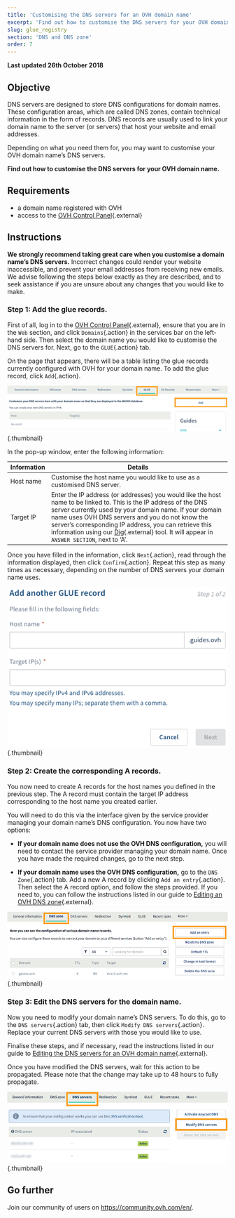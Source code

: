 ```yaml
---
title: 'Customising the DNS servers for an OVH domain name'
excerpt: 'Find out how to customise the DNS servers for your OVH domain name'
slug: glue_registry
section: 'DNS and DNS zone'
order: 7
---
```


**Last updated 26th October 2018**

## Objective

DNS servers are designed to store DNS configurations for domain names. These configuration areas, which are called DNS zones, contain technical information in the form of records. DNS records are usually used to link your domain name to the server (or servers) that host your website and email addresses.

Depending on what you need them for, you may want to customise your OVH domain name’s DNS servers.

**Find out how to customise the DNS servers for your OVH domain name.**

## Requirements

- a domain name registered with OVH
- access to the [OVH Control Panel](https://www.ovh.com/auth/?action=gotomanager){.external}

## Instructions

**We strongly recommend taking great care when you customise a domain name’s DNS servers.** Incorrect changes could render your website inaccessible, and prevent your email addresses from receiving new emails. We advise following the steps below exactly as they are described, and to seek assistance if you are unsure about any changes that you would like to make.

### Step 1: Add the glue records.

First of all, log in to the [OVH Control Panel](https://www.ovh.com/auth/?action=gotomanager){.external}, ensure that you are in the `Web` section, and click `Domains`{.action} in the services bar on the left-hand side. Then select the domain name you would like to customise the DNS servers for. Next, go to the `GLUE`{.action} tab.

On the page that appears, there will be a table listing the glue records currently configured with OVH for your domain name. To add the glue record, click `Add`{.action}.

![glueregistry](images/customize-dns-servers-step1.png){.thumbnail}

In the pop-up window, enter the following information:

|Information|Details|  
|---|---|
|Host name|Customise the host name you would like to use as a customised DNS server.|
|Target IP|Enter the IP address (or addresses) you would like the host name to be linked to. This is the IP address of the DNS server currently used by your domain name. If your domain name uses OVH DNS servers and you do not know the server’s corresponding IP address, you can retrieve this information using our [Dig](https://www.ovh.lt/pagalba/irankiai/dig_domain.pl){.external} tool. It will appear in `ANSWER SECTION`, next to ‘A’.|

Once you have filled in the information, click `Next`{.action}, read through the information displayed, then click `Confirm`{.action}. Repeat this step as many times as necessary, depending on the number of DNS servers your domain name uses.

![glueregistry](images/customize-dns-servers-step2.png){.thumbnail}

### Step 2: Create the corresponding A records.

You now need to create A records for the host names you defined in the previous step. The A record must contain the target IP address corresponding to the host name you created earlier.

You will need to do this via the interface given by the service provider managing your domain name’s DNS configuration. You now have two options:

- **If your domain name does not use the OVH DNS configuration,** you will need to contact the service provider managing your domain name. Once you have made the required changes, go to the next step.

- **If your domain name uses the OVH DNS configuration,** go to the `DNS Zone`{.action} tab. Add a new A record by clicking `Add an entry`{.action}. Then select the A record option, and follow the steps provided.  If you need to, you can follow the instructions listed in our guide to [Editing an OVH DNS zone](https://docs.ovh.com/lt/domains/svetainiu_talpinimas_kaip_redaguoti_dns_zona/){.external}.

![glueregistry](images/customize-dns-servers-step3.png){.thumbnail}

### Step 3: Edit the DNS servers for the domain name.

Now you need to modify your domain name’s DNS servers. To do this, go to the `DNS servers`{.action} tab, then click `Modify DNS servers`{.action}. Replace your current DNS servers with those you would like to use.

Finalise these steps, and if necessary, read the instructions listed in our guide to [Editing the DNS servers for an OVH domain name](https://docs.ovh.com/lt/domains/svetainiu_talpinimas_bendra_informacija_apie_dns_serverius/){.external}.

Once you have modified the DNS servers, wait for this action to be propagated. Please note that the change may take up to 48 hours to fully propagate.

![glueregistry](images/customize-dns-servers-step4.png){.thumbnail}

## Go further

Join our community of users on <https://community.ovh.com/en/>.